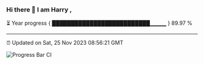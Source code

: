 ### Hi there 👋 I am Harry , 

⏳ Year progress { ██████████████████████████▁▁▁▁ } 89.97 %

---

⏰ Updated on Sat, 25 Nov 2023 08:56:21 GMT

![Progress Bar CI](https://github.com/duykhang68/duykhang68/workflows/Progress%20Bar%20CI/badge.svg)
